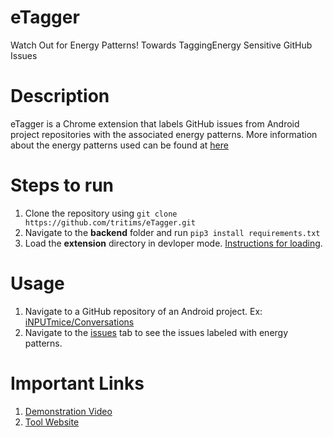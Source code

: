 # eTagger
Watch Out for Energy Patterns! Towards TaggingEnergy Sensitive GitHub Issues
# Description
eTagger is a Chrome extension that labels GitHub issues from Android project repositories with the associated energy patterns. More information about the energy patterns used can be found at [here](https://tqrg.github.io/energy-patterns/#/)

# Steps to run
1. Clone the repository using ```git clone https://github.com/tritims/eTagger.git```
2. Navigate to the **backend** folder and run ```pip3 install requirements.txt```
3. Load the **extension** directory in devloper mode. [Instructions for loading](https://developer.chrome.com/docs/extensions/mv3/getstarted/).

# Usage
1. Navigate to a GitHub repository of an Android project. Ex: [iNPUTmice/Conversations](https://github.com/iNPUTmice/Conversations)
2. Navigate to the [issues](https://github.com/iNPUTmice/Conversations/issues) tab to see the issues labeled with energy patterns. 

# Important Links
1. [Demonstration Video](https://www.youtube.com/watch?v=eLcOIPiGt_g)
2. [Tool Website](https://tritims.github.io/eTagger/)

